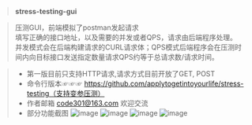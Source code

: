 >**stress-testing-gui**

> 压测GUI，前端模拟了postman发起请求  
> 填写正确的接口地址，以及需要的并发或者QPS，请求由后端程序处理。
> 并发模式会在后端构建请求的CURL请求体；QPS模式后端程序会在压测时间内向目标接口发送指定数量请求QPS约等于总请求数/请求时间。
 
>* 第一版目前只支持HTTP请求,请求方式目前开放了GET, POST
>* 命令行版本☞☞☞ https://github.com/applytogetintoyourlife/stress-testing（支持变参压测）
>* 作者邮箱 code301@163.com 欢迎交流
>* 部分功能截图
![image](https://user-images.githubusercontent.com/42194819/128487170-54c5e765-6e52-435a-8394-71c0a659e0e5.png)
![image](https://user-images.githubusercontent.com/42194819/128487463-7255829c-e4b3-44ba-80b6-a87efa589acf.png)
![image](https://user-images.githubusercontent.com/42194819/129359898-02c207e7-0600-4d81-b1c5-192f7410eee6.png)
![image](https://user-images.githubusercontent.com/42194819/129360057-4dbdbc5d-4196-413f-b519-f6348d44038e.png)
